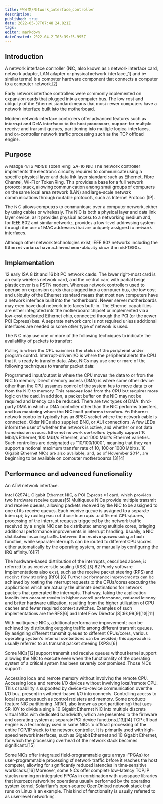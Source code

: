 ```yaml
---
title: 待分类/Network_interface_controller
description: 
published: true
date: 2022-05-07T07:48:24.821Z
tags: 
editor: markdown
dateCreated: 2022-04-21T03:39:05.995Z
---
```


## Introduction
A network interface controller (NIC, also known as a network interface card, network adapter, LAN adapter or physical network interface,[1] and by similar terms) is a computer hardware component that connects a computer to a computer network.[2]

Early network interface controllers were commonly implemented on expansion cards that plugged into a computer bus. The low cost and ubiquity of the Ethernet standard means that most newer computers have a network interface built into the motherboard.

Modern network interface controllers offer advanced features such as interrupt and DMA interfaces to the host processors, support for multiple receive and transmit queues, partitioning into multiple logical interfaces, and on-controller network traffic processing such as the TCP offload engine.
## Purpose

A Madge 4/16 Mbit/s Token Ring ISA-16 NIC
The network controller implements the electronic circuitry required to communicate using a specific physical layer and data link layer standard such as Ethernet, Fibre Channel, Wi-Fi or Token Ring. This provides a base for a full network protocol stack, allowing communication among small groups of computers on the same local area network (LAN) and large-scale network communications through routable protocols, such as Internet Protocol (IP).

The NIC allows computers to communicate over a computer network, either by using cables or wirelessly. The NIC is both a physical layer and data link layer device, as it provides physical access to a networking medium and, for IEEE 802 and similar networks, provides a low-level addressing system through the use of MAC addresses that are uniquely assigned to network interfaces.

Although other network technologies exist, IEEE 802 networks including the Ethernet variants have achieved near-ubiquity since the mid-1990s.

## Implementation

12 early ISA 8 bit and 16 bit PC network cards. The lower right-most card is an early wireless network card, and the central card with partial beige plastic cover is a PSTN modem.
Whereas network controllers used to operate on expansion cards that plugged into a computer bus, the low cost and ubiquity of the Ethernet standard means that most new computers have a network interface built into the motherboard. Newer server motherboards may even have dual network interfaces built-in. The Ethernet capabilities are either integrated into the motherboard chipset or implemented via a low-cost dedicated Ethernet chip, connected through the PCI (or the newer PCI Express) bus. A separate network card is not required unless additional interfaces are needed or some other type of network is used.

The NIC may use one or more of the following techniques to indicate the availability of packets to transfer:

Polling is where the CPU examines the status of the peripheral under program control.
Interrupt-driven I/O is where the peripheral alerts the CPU that it is ready to transfer data.
Also, NICs may use one or more of the following techniques to transfer packet data:

Programmed input/output is where the CPU moves the data to or from the NIC to memory.
Direct memory access (DMA) is where some other device other than the CPU assumes control of the system bus to move data to or from the NIC to memory. This removes load from the CPU but requires more logic on the card. In addition, a packet buffer on the NIC may not be required and latency can be reduced. There are two types of DMA: third-party DMA in which a DMA controller other than the NIC performs transfers, and bus mastering where the NIC itself performs transfers.
An Ethernet network controller typically has an 8P8C socket where the network cable is connected. Older NICs also supplied BNC, or AUI connections. A few LEDs inform the user of whether the network is active, and whether or not data transmission occurs. Ethernet network controllers typically support 10 Mbit/s Ethernet, 100 Mbit/s Ethernet, and 1000 Mbit/s Ethernet varieties. Such controllers are designated as "10/100/1000", meaning that they can support a notional maximum transfer rate of 10, 100 or 1000 Mbit/s. 10 Gigabit Ethernet NICs are also available, and, as of November 2014, are beginning to be available on computer motherboards.[3][4]

## Performance and advanced functionality

An ATM network interface.

Intel 82574L Gigabit Ethernet NIC, a PCI Express ×1 card, which provides two hardware receive queues[5]
Multiqueue NICs provide multiple transmit and receive queues, allowing packets received by the NIC to be assigned to one of its receive queues. Each receive queue is assigned to a separate interrupt; by routing each of those interrupts to different CPUs/cores, processing of the interrupt requests triggered by the network traffic received by a single NIC can be distributed among multiple cores, bringing additional performance improvements in interrupt handling. Usually, a NIC distributes incoming traffic between the receive queues using a hash function, while separate interrupts can be routed to different CPUs/cores either automatically by the operating system, or manually by configuring the IRQ affinity.[6][7]

The hardware-based distribution of the interrupts, described above, is referred to as receive-side scaling (RSS).[8]:82 Purely software implementations also exist, such as the receive packet steering (RPS) and receive flow steering (RFS).[6] Further performance improvements can be achieved by routing the interrupt requests to the CPUs/cores executing the applications which are actually the ultimate destinations for network packets that generated the interrupts. That way, taking the application locality into account results in higher overall performance, reduced latency and better hardware utilization, resulting from the higher utilization of CPU caches and fewer required context switches. Examples of such implementations are the RFS[6] and Intel Flow Director.[8]:98,99[9][10][11]

With multiqueue NICs, additional performance improvements can be achieved by distributing outgoing traffic among different transmit queues. By assigning different transmit queues to different CPUs/cores, various operating system's internal contentions can be avoided; this approach is usually referred to as transmit packet steering (XPS).[6]

Some NICs[12] support transmit and receive queues without kernel support allowing the NIC to execute even when the functionality of the operating system of a critical system has been severely compromised. Those NICs support:

Accessing local and remote memory without involving the remote CPU.
Accessing local and remote I/O devices without involving local/remote CPU. This capability is supported by device-to-device communication over the I/O bus, present in switched-based I/O interconnects.
Controlling access to local resources such as control registers and memory.
Some products feature NIC partitioning (NPAR, also known as port partitioning) that uses SR-IOV to divide a single 10 Gigabit Ethernet NIC into multiple discrete virtual NICs with dedicated bandwidth, which are presented to the firmware and operating system as separate PCI device functions.[13][14] TCP offload engine is a technology used in some NICs to offload processing of the entire TCP/IP stack to the network controller. It is primarily used with high-speed network interfaces, such as Gigabit Ethernet and 10 Gigabit Ethernet, for which the processing overhead of the network stack becomes significant.[15]

Some NICs offer integrated field-programmable gate arrays (FPGAs) for user-programmable processing of network traffic before it reaches the host computer, allowing for significantly reduced latencies in time-sensitive workloads.[16] Moreover, some NICs offer complete low-latency TCP/IP stacks running on integrated FPGAs in combination with userspace libraries that intercept networking operations usually performed by the operating system kernel; Solarflare's open-source OpenOnload network stack that runs on Linux is an example. This kind of functionality is usually referred to as user-level networking.
